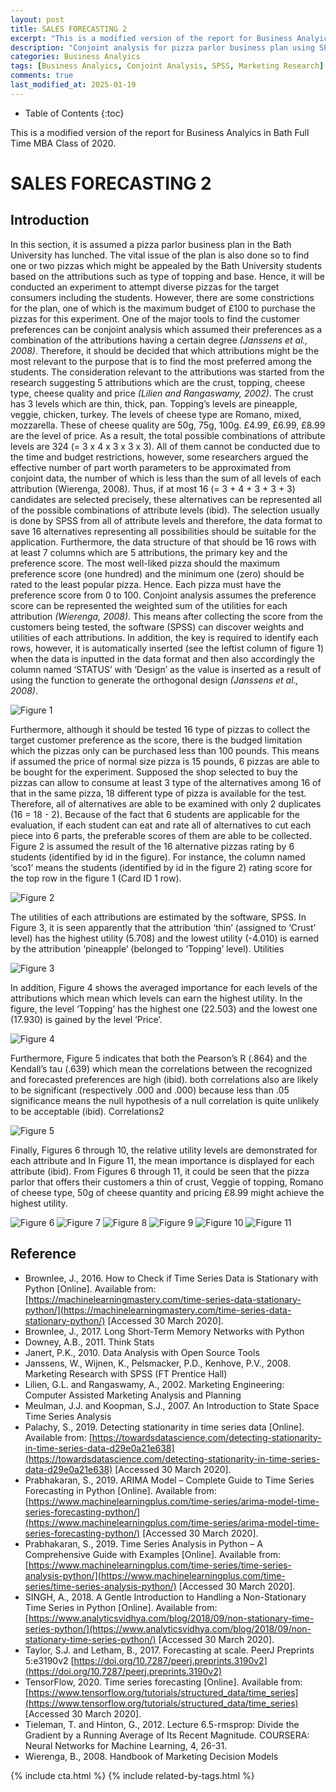 ```yaml
---
layout: post
title: SALES FORECASTING 2
excerpt: "This is a modified version of the report for Business Analyics in Bath Full Time MBA Class of 2020."
description: "Conjoint analysis for pizza parlor business plan using SPSS. Customer preference modeling with budget constraints."
categories: Business Analyics
tags: [Business Analyics, Conjoint Analysis, SPSS, Marketing Research]
comments: true
last_modified_at: 2025-01-19
---
```


* Table of Contents
{:toc}

This is a modified version of the report for Business Analyics in Bath Full Time MBA Class of 2020.

# SALES FORECASTING 2

## Introduction
In this section, it is assumed a pizza parlor business plan in the Bath University has lunched.  The vital issue of the plan is also done so to find one or two pizzas which might be appealed by the Bath University students based on the attributions such as type of topping and base.  Hence, it will be conducted an experiment to attempt diverse pizzas for the target consumers including the students.  However, there are some constrictions for the plan, one of which is the maximum budget of £100 to purchase the pizzas for this experiment.  One of the major tools to find the customer preferences can be conjoint analysis which assumed their preferences as a combination of the attributions having a certain degree <cite>(Janssens et al., 2008)</cite>.  Therefore, it should be decided that which attributions might be the most relevant to the purpose that is to find the most preferred among the students.  The consideration relevant to the attributions was started from the research suggesting 5 attributions which are the crust, topping, cheese type, cheese quality and price <cite>(Lilien and Rangaswamy, 2002)</cite>.  The crust has 3 levels which are thin, thick, pan.  Topping’s levels are pineapple, veggie, chicken, turkey.  The levels of cheese type are Romano, mixed, mozzarella.  These of cheese quality are 50g, 75g, 100g.  £4.99, £6.99, £8.99 are the level of price.  As a result, the total possible combinations of attribute levels are 324 (= 3 x 4 x 3 x 3 x 3).  All of them cannot be conducted due to the time and budget restrictions, however, some researchers argued the effective number of part worth parameters to be approximated from conjoint data, the number of which is less than the sum of all levels of each attribution (Wierenga, 2008).  Thus, if at most 16 (= 3 + 4 + 3 + 3 + 3) candidates are selected precisely, these alternatives can be represented all of the possible combinations of attribute levels (ibid).  The selection usually is done by SPSS from all of attribute levels and therefore, the data format to save 16 alternatives representing all possibilities should be suitable for the application.  Furthermore, the data structure of that should be 16 rows with at least 7 columns which are 5 attributions, the primary key and the preference score.  The most well-liked pizza should the maximum preference score (one hundred) and the minimum one (zero) should be rated to the least popular pizza.  Hence. Each pizza must have the preference score from 0 to 100.  Conjoint analysis assumes the preference score can be represented the weighted sum of the utilities for each attribution <cite>(Wierenga, 2008)</cite>.  This means after collecting the score from the customers being tested, the software (SPSS) can discover weights and utilities of each attributions.  In addition, the key is required to identify each rows, however, it is automatically inserted (see the leftist column of figure 1) when the data is inputted in the data format and then also accordingly the column named ‘STATUS’ with ‘Design’ as the value is inserted as a result of using the function to generate the orthogonal design <cite>(Janssens et al., 2008)</cite>.

![Figure 1](https://res.cloudinary.com/djiyxp5ax/image/upload/v1623989695/Figure_1_gtuehf.png "Figure 1")

Furthermore, although it should be tested 16 type of pizzas to collect the target customer preference as the score, there is the budged limitation which the pizzas only can be purchased less than 100 pounds.  This means if assumed the price of normal size pizza is 15 pounds, 6 pizzas are able to be bought for the experiment.  Supposed the shop selected to buy the pizzas can allow to consume at least 3 type of the alternatives among 16 of that in the same pizza, 18 different type of pizza is available for the test.  Therefore, all of alternatives are able to be examined with only 2 duplicates (16 = 18 - 2).  Because of the fact that 6 students are applicable for the evaluation, if each student can eat and rate all of alternatives to cut each piece into 6 parts, the preferable scores of them are able to be collected.  Figure 2 is assumed the result of the 16 alternative pizzas rating by 6 students (identified by id in the figure).  For instance, the column named ‘sco1’ means the students (identified by id in the figure 2) rating score for the top row in the figure 1 (Card ID 1 row).   
 
![Figure 2](https://res.cloudinary.com/djiyxp5ax/image/upload/v1623989696/Figure_2_k2ig2k.png "Figure 2")

The utilities of each attributions are estimated by the software, SPSS.  In Figure 3, it is seen apparently that the attribution ‘thin’ (assigned to ‘Crust’ level) has the highest utility (5.708) and the lowest utility (-4.010) is earned by the attribution ‘pineapple’ (belonged to ‘Topping’ level). 
Utilities 
 
![Figure 3](https://res.cloudinary.com/djiyxp5ax/image/upload/v1623989695/Figure_3_bghixu.png "Figure 3")

In addition, Figure 4 shows the averaged importance for each levels of the attributions which mean which levels can earn the highest utility.  In the figure, the level ‘Topping’ has the highest one (22.503) and the lowest one (17.930) is gained by the level ‘Price’.

![Figure 4](https://res.cloudinary.com/djiyxp5ax/image/upload/v1623989695/Figure_4_qdicuj.png "Figure 4")

Furthermore, Figure 5 indicates that both the Pearson’s R (.864) and the Kendall’s tau (.639) which mean the correlations between the recognized and forecasted preferences are high (ibid).  both correlations also are likely to be significant (respectively .000 and .000) because less than .05 significance means the null hypothesis of a null correlation is quite unlikely to be acceptable (ibid). 
Correlations2 

![Figure 5](https://res.cloudinary.com/djiyxp5ax/image/upload/v1623989695/Figure_5_qxihdw.png "Figure 5")

Finally, Figures 6 through 10, the relative utility levels are demonstrated for each attribute and In Figure 11, the mean importance is displayed for each attribute (ibid).  From Figures 6 through 11, it could be seen that the pizza parlor that offers their customers a thin of crust, Veggie of topping, Romano of cheese type, 50g of cheese quantity and pricing £8.99 might achieve the highest utility.  

![Figure 6](https://res.cloudinary.com/djiyxp5ax/image/upload/v1598684071/%E5%9B%B36.png "Figure 6")
![Figure 7](https://res.cloudinary.com/djiyxp5ax/image/upload/v1598684178/%E5%9B%B37.png "Figure 7")
![Figure 8](https://res.cloudinary.com/djiyxp5ax/image/upload/v1598684256/%E5%9B%B38.png "Figure 8")
![Figure 9](https://res.cloudinary.com/djiyxp5ax/image/upload/v1598684355/%E5%9B%B39.png "Figure 9")
![Figure 10](https://res.cloudinary.com/djiyxp5ax/image/upload/v1598685868/%E5%9B%B310.png "Figure 10")
![Figure 11](https://res.cloudinary.com/djiyxp5ax/image/upload/v1598685920/%E5%9B%B311.png "Figure 11")

## Reference
* Brownlee, J., 2016. How to Check if Time Series Data is Stationary with Python [Online]. Available from: [https://machinelearningmastery.com/time-series-data-stationary-python/](https://machinelearningmastery.com/time-series-data-stationary-python/) [Accessed 30 March 2020].
* Brownlee, J., 2017. Long Short-Term Memory Networks with Python
* Downey, A.B., 2011. Think Stats
* Janert, P.K., 2010. Data Analysis with Open Source Tools
* Janssens, W., Wijnen, K., Pelsmacker, P.D., Kenhove, P.V., 2008. Marketing Research with SPSS (FT Prentice Hall)
* Lilien, G.L. and Rangaswamy, A., 2002. Marketing Engineering: Computer Assisted Marketing Analysis and Planning
* Meulman, J.J. and Koopman, S.J., 2007. An Introduction to State Space Time Series Analysis
* Palachy, S., 2019. Detecting stationarity in time series data [Online]. Available from: [https://towardsdatascience.com/detecting-stationarity-in-time-series-data-d29e0a21e638](https://towardsdatascience.com/detecting-stationarity-in-time-series-data-d29e0a21e638) [Accessed 30 March 2020].
* Prabhakaran, S., 2019. ARIMA Model – Complete Guide to Time Series Forecasting in Python [Online]. Available from: [https://www.machinelearningplus.com/time-series/arima-model-time-series-forecasting-python/](https://www.machinelearningplus.com/time-series/arima-model-time-series-forecasting-python/) [Accessed 30 March 2020].
* Prabhakaran, S., 2019. Time Series Analysis in Python – A Comprehensive Guide with Examples [Online]. Available from: [https://www.machinelearningplus.com/time-series/time-series-analysis-python/](https://www.machinelearningplus.com/time-series/time-series-analysis-python/) [Accessed 30 March 2020].
* SINGH, A., 2018. A Gentle Introduction to Handling a Non-Stationary Time Series in Python [Online]. Available from: [https://www.analyticsvidhya.com/blog/2018/09/non-stationary-time-series-python/](https://www.analyticsvidhya.com/blog/2018/09/non-stationary-time-series-python/) [Accessed 30 March 2020].
* Taylor, S.J. and Letham, B., 2017. Forecasting at scale. PeerJ Preprints 5:e3190v2 [https://doi.org/10.7287/peerj.preprints.3190v2](https://doi.org/10.7287/peerj.preprints.3190v2)
* TensorFlow, 2020. Time series forecasting [Online]. Available from: [https://www.tensorflow.org/tutorials/structured_data/time_series](https://www.tensorflow.org/tutorials/structured_data/time_series) [Accessed 30 March 2020].
* Tieleman, T. and Hinton, G., 2012. Lecture 6.5-rmsprop: Divide the Gradient by a Running Average of Its Recent Magnitude. COURSERA: Neural Networks for Machine Learning, 4, 26-31.
* Wierenga, B., 2008. Handbook of Marketing Decision Models

{% include cta.html %}
{% include related-by-tags.html %}